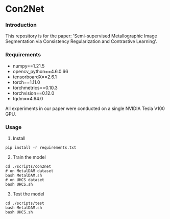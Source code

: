 # Con2Net

### Introduction
This repository is for the paper:
'Semi-supervised Metallographic Image Segmentation via Consistency Regularization and Contrastive Learning'. 

### Requirements
* numpy==1.21.5
* opencv_python==4.6.0.66
* tensorboardX==2.6.1
* torch==1.11.0
* torchmetrics==0.10.3
* torchvision==0.12.0
* tqdm==4.64.0

All experiments in our paper were conducted on a single NVIDIA Tesla V100 GPU.

### Usage
1. Install 
```
pip install -r requirements.txt
```
2. Train the model
```
cd ./scripts/con2net
# on MetalDAM dataset
bash MetalDAM.sh
# on UHCS dataset
bash UHCS.sh
```
3. Test the model
```
cd ./scripts/test
bash MetalDAM.sh
bash UHCS.sh
```
